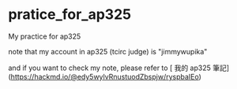 # pratice_for_ap325
My practice for ap325

note that my account in ap325 (tcirc judge) is "jimmywupika"

and if you want to check my note, please refer to [ 我的 ap325 筆記] (https://hackmd.io/@edy5wylvRnustuodZbspjw/ryspbaIEo)
